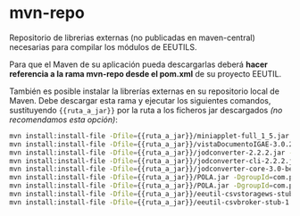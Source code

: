 # mvn-repo

Repositorio de librerias externas (no publicadas en maven-central) necesarias para compilar los módulos de EEUTILS. 

Para que el Maven de su aplicación pueda descargarlas deberá **hacer referencia a la rama mvn-repo desde el pom.xml** de su proyecto EEUTIL. 

También es posible instalar la librerías externas en su repositorio local de Maven. Debe descargar esta rama y ejecutar los siguientes comandos, sustituyendo ``{{ruta_a_jar}}`` por la ruta a los ficheros jar descargados *(no recomendamos esta opción)*:

```sh
mvn install:install-file -Dfile={{ruta_a_jar}}/miniapplet-full_1_5.jar -DgroupId=es.gob.afirma -DartifactId=miniapplet-afirma -Dversion=5.0 -Dpackaging=jar
mvn install:install-file -Dfile={{ruta_a_jar}}/vistaDocumentoIGAE-3.0.23.jar -DgroupId=es.igae -DartifactId=vistaDocumentoIGAE -Dversion=3.0.23 -Dpackaging=jar 
mvn install:install-file -Dfile={{ruta_a_jar}}/jodconverter-2.2.2.jar -DgroupId=com.artofsolving -DartifactId=jodconverter -Dversion=2.2.2 -Dpackaging=jar
mvn install:install-file -Dfile={{ruta_a_jar}}/jodconverter-cli-2.2.2.jar -DgroupId=com.artofsolving -DartifactId=jodconverter-cli -Dversion=2.2.2 -Dpackaging=jar
mvn install:install-file -Dfile={{ruta_a_jar}}/jodconverter-core-3.0-beta-4-jahia2.jar -DgroupId=com.artofsolving -DartifactId=jodconverter-core -Dversion=3.0-beta-4-jahia2 -Dpackaging=jar
mvn install:install-file -Dfile={{ruta_a_jar}}/POLA.jar -DgroupId=com.pdfTools -DartifactId=pDFOptimizer-windows -Dversion=4.8 -Dpackaging=jar
mvn install:install-file -Dfile={{ruta_a_jar}}/POLA.jar -DgroupId=com.pdfTools -DartifactId=pDFOptimizer-linux -Dversion=4.8 -Dpackaging=jar
mvn install:install-file -Dfile={{ruta_a_jar}}/eeutil-csvstoragews-stub-1.2.jar -DgroupId=es.mpt.dsic -DartifactId=eeutil-csvstoragews-stub -Dversion=1.2 -Dpackaging=jar
mvn install:install-file -Dfile={{ruta_a_jar}}/eeutil-csvbroker-stub-1.2.jar -DgroupId=es.mpt.dsic -DartifactId=eeutil-csvbroker-stub -Dversion=1.2 -Dpackaging=jar
```

